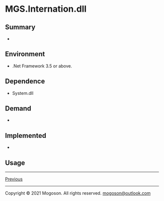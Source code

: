 ﻿# MGS.Internation.dll

## Summary

- 

## Environment

- .Net Framework 3.5 or above.

## Dependence

- System.dll

## Demand

- 

## Implemented

- 

## Usage

------

[Previous](../README.md)

------

Copyright © 2021 Mogoson. All rights reserved.	mogoson@outlook.com